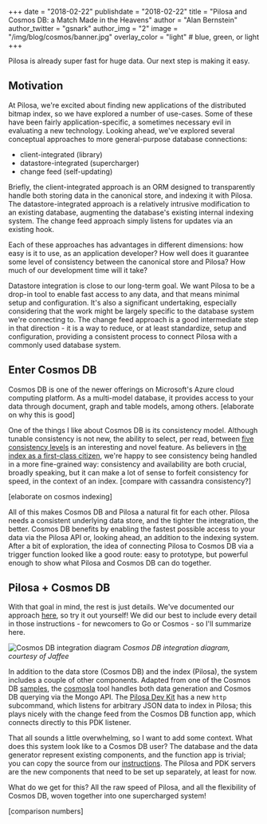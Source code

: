 +++
date = "2018-02-22"
publishdate = "2018-02-22"
title = "Pilosa and Cosmos DB: a Match Made in the Heavens"
author = "Alan Bernstein"
author_twitter = "gsnark"
author_img = "2"
image = "/img/blog/cosmos/banner.jpg"
overlay_color = "light" # blue, green, or light
+++

Pilosa is already super fast for huge data. Our next step is making it easy.

<!--more-->

## Motivation

At Pilosa, we're excited about finding new applications of the distributed bitmap index, so we have explored a number of use-cases. Some of these have been fairly application-specific, a sometimes necessary evil in evaluating a new technology. Looking ahead, we've explored several conceptual approaches to more general-purpose database connections:

- client-integrated (library)
- datastore-integrated (supercharger)
- change feed (self-updating)

Briefly, the client-integrated approach is an ORM designed to transparently handle both storing data in the canonical store, and indexing it with Pilosa. The datastore-integrated approach is a relatively intrusive modification to an existing database, augmenting the database's existing internal indexing system. The change feed approach simply listens for updates via an existing hook.

Each of these approaches has advantages in different dimensions: how easy is it to use, as an application developer? How well does it guarantee some level of consistency between the canonical store and Pilosa? How much of our development time will it take?

Datastore integration is close to our long-term goal. We want Pilosa to be a drop-in tool to enable fast access to any data, and that means minimal setup and configuration. It's also a significant undertaking, especially considering that the work might be largely specific to the database system we're connecting to. The change feed approach is a good intermediate step in that direction - it is a way to reduce, or at least standardize, setup and configuration, providing a consistent process to connect Pilosa with a commonly used database system.

## Enter Cosmos DB

Cosmos DB is one of the newer offerings on Microsoft's Azure cloud computing platform. As a multi-model database, it provides access to your data through document, graph and table models, among others. [elaborate on why this is good]

One of the things I like about Cosmos DB is its consistency model. Although tunable consistency is not new, the ability to select, per read, between [five consistency levels](https://docs.microsoft.com/en-us/azure/cosmos-db/consistency-levels#consistency-levels) is an interesting and novel feature. As believers in [the index as a first-class citizen](https://www.pilosa.com/blog/oscon-2017-recap-the-index-as-a-first-class-citizen/), we're happy to see consistency being handled in a more fine-grained way: consistency and availability are both crucial, broadly speaking, but it can make a lot of sense to forfeit consistency for speed, in the context of an index. [compare with cassandra consistency?]

[elaborate on cosmos indexing]

All of this makes Cosmos DB and Pilosa a natural fit for each other. Pilosa needs a consistent underlying data store, and the tighter the integration, the better. Cosmos DB benefits by enabling the fastest possible access to your data via the Pilosa API or, looking ahead, an addition to the indexing system. After a bit of exploration, the idea of connecting Pilosa to Cosmos DB via a trigger function looked like a good route: easy to prototype, but powerful enough to show what Pilosa and Cosmos DB can do together. 

## Pilosa + Cosmos DB

With that goal in mind, the rest is just details. We've documented our approach [here](https://github.com/pilosa/cosmosa), so try it out yourself! We did our best to include every detail in those instructions - for newcomers to Go or Cosmos - so I'll summarize here.

![Cosmos DB integration diagram](/img/blog/cosmos/cosmos-integration-diagram.png)
*Cosmos DB integration diagram, courtesy of Jaffee*

In addition to the data store (Cosmos DB) and the index (Pilosa), the system includes a couple of other components. Adapted from one of the Cosmos DB [samples](https://github.com/Azure-Samples/azure-cosmos-db-mongodb-golang-getting-started), the [cosmosla](https://github.com/jaffee/cosmosla) tool handles both data generation and Cosmos DB querying via the Mongo API. The [Pilosa Dev Kit](https://github.com/pilosa/pdk) has a new `http` subcommand, which listens for arbitrary JSON data to index in Pilosa; this plays nicely with the change feed from the Cosmos DB function app, which connects directly to this PDK listener.

That all sounds a little overwhelming, so I want to add some context. What does this system look like to a Cosmos DB user? The database and the data generator represent existing components, and the function app is trivial; you can copy the source from our [instructions](https://github.com/pilosa/cosmosa#create-a-function-app-to-process-the-cosmosdb-change-feed). The Pilosa and PDK servers are the new components that need to be set up separately, at least for now.

What do we get for this? All the raw speed of Pilosa, and all the flexibility of Cosmos DB, woven together into one supercharged system!

[comparison numbers]
